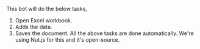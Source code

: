 This bot will do the below tasks, 
1. Open Excel workbook.
2. Adds the data.
3. Saves the document.
All the above tasks are done automatically. 
We're using Nut.js for this and it's open-source. 
